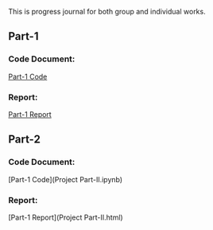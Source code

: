 This is progress journal for both group and individual works.

## Part-1

### Code Document: 
[Part-1 Code](Project-Part-1.ipynb)

### Report:
[Part-1 Report](Project-Part-1.html)

## Part-2

### Code Document: 
[Part-1 Code](Project Part-II.ipynb)

### Report:
[Part-1 Report](Project Part-II.html)

